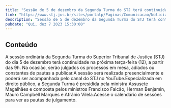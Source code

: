 ```yaml
---
title: "Sessão de 5 de dezembro da Segunda Turma do STJ terá continuidade no próximo dia 12, às 9h"
link: "https://www.stj.jus.br/sites/portalp/Paginas/Comunicacao/Noticias/2023/07122023-Sessao-de-5-de-dezembro-da-Segunda-Turma-do-STJ-tera-continuidade-no-proximo-dia-12--as-9h.aspx"
description: "Sessão de 5 de dezembro da Segunda Turma do STJ terá continuidade no próximo dia 12, às 9h"
pubdate: "Qui, dez 7 2023 15:30:00"
---
```


## Conteúdo

​A sessão ordinária da Segunda Turma do Superior Tribunal de Justiça (STJ) do dia 5 de dezembro terá continuidade na próxima terça-feira (12), a partir das 9h. Na ocasião, serão julgados os processos em mesa, adiados ou constantes de pautas a publicar.A sessão será realizada presencialmente e poderá ser acompanhada pelo canal do STJ no YouTube.Especializada em direito público, a Segunda Turma é presidida pela ministra Assusete Magalhães e composta pelos ministros Francisco Falcão, Herman Benjamin, Mauro Campbell Marques e Afrânio Vilela.Acesse o calendário de sessões para ver as pautas de julgamento.
